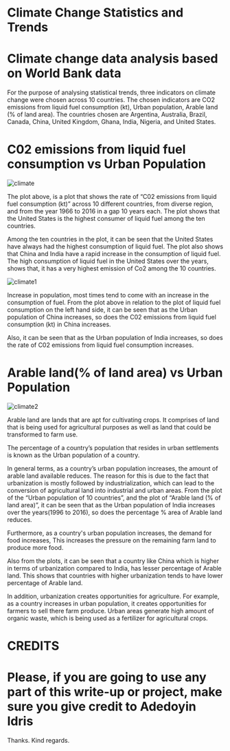 # Climate Change Statistics and Trends

# Climate change data analysis based on World Bank data
For the purpose of analysing statistical trends, three indicators on climate change were chosen across 10 countries. The chosen indicators are CO2 emissions from liquid fuel consumption (kt), Urban population, Arable land (% of land area). The countries chosen are Argentina, Australia, Brazil, Canada, China, United Kingdom, Ghana, India, Nigeria, and United States.

# C02 emissions from liquid fuel consumption vs Urban Population
![climate](https://github.com/DevAdedoyin/climate-change-project/assets/59482569/2877b659-b3f4-4e2c-95f5-c6b2869cda5c)

The plot above, is a plot that shows the rate of “C02 emissions from liquid fuel consumption (kt)” across 10 different countries, from diverse region, and from the year 1966 to 2016 in a gap 10 years each. The plot shows that the United States is the highest consumer of liquid fuel among the ten countries.

Among the ten countries in the plot, it can be seen that the United States have always had the highest consumption of liquid fuel. The plot also shows that China and India have a rapid increase in the consumption of liquid fuel. The high consumption of liquid fuel in the United States over the years, shows that, it has a very highest emission of Co2 among the 10 countries.

![climate1](https://github.com/DevAdedoyin/climate-change-project/assets/59482569/aacde76a-9c59-4ee6-8297-23eb107d3d5c)

Increase in population, most times tend to come with an increase in the consumption of fuel. From the plot above in relation to the plot of liquid fuel consumption on the left hand side, it can be seen that as the Urban population of China increases, so does the C02 emissions from liquid fuel consumption (kt) in China increases.

Also, it can be seen that as the Urban population of India increases, so does the rate of C02 emissions from liquid fuel consumption increases.

# Arable land(% of land area) vs Urban Population
![climate2](https://github.com/DevAdedoyin/climate-change-project/assets/59482569/e936daf6-0283-41b8-a96b-297b2f40554f)

Arable land are lands that are apt for cultivating crops. It comprises of land that is being used for agricultural purposes as well as land that could be transformed to farm use.

The percentage of a country’s population that resides in urban settlements is known as the Urban population of a country.

In general terms, as a country’s urban population increases, the amount of arable land available reduces. The reason for this is due to the fact that urbanization is mostly followed by industrialization, which can lead to the conversion of agricultural land into industrial and urban areas. From the plot of the “Urban population of 10 countries”, and the plot of “Arable land (% of land area)”, it can be seen that as the Urban population of India increases over the years(1996 to 2016), so does the percentage % area of Arable land reduces.

Furthermore, as a country's urban population increases, the demand for food increases, This increases the pressure on the remaining farm land to produce more food.

Also from the plots, it can be seen that a country like China which is higher in terms of urbanization compared to India, has lesser percentage of Arable land. This shows that countries with higher urbanization tends to have lower percentage of Arable land.

In addition, urbanization creates opportunities for agriculture. For example, as a country increases in urban population, it creates opportunities for farmers to sell there farm produce. Urban areas generate high amount of organic waste, which is being used as a fertilizer for agricultural crops.

# CREDITS
# Please, if you are going to use any part of this write-up or project, make sure you give credit to Adedoyin Idris

Thanks.
Kind regards.
